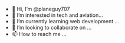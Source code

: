 - 👋 Hi, I’m @planeguy707
- 👀 I’m interested in tech and aviation...
- 🌱 I’m currently learning web development ...
- 💞️ I’m looking to collaborate on ...
- 📫 How to reach me ...

<!---
planeguy707/planeguy707 is a ✨ special ✨ repository because its `README.md` (this file) appears on your GitHub profile.
You can click the Preview link to take a look at your changes.
--->
